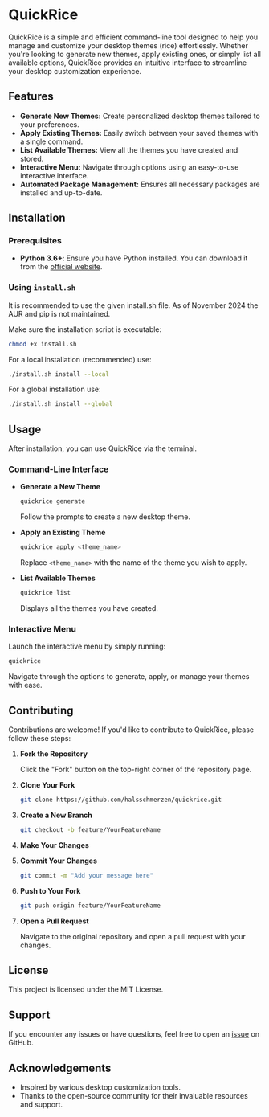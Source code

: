 # QuickRice

QuickRice is a simple and efficient command-line tool designed to help you manage and customize your desktop themes (rice) effortlessly. Whether you're looking to generate new themes, apply existing ones, or simply list all available options, QuickRice provides an intuitive interface to streamline your desktop customization experience.

## Features

- **Generate New Themes:** Create personalized desktop themes tailored to your preferences.
- **Apply Existing Themes:** Easily switch between your saved themes with a single command.
- **List Available Themes:** View all the themes you have created and stored.
- **Interactive Menu:** Navigate through options using an easy-to-use interactive interface.
- **Automated Package Management:** Ensures all necessary packages are installed and up-to-date.

## Installation

### Prerequisites

- **Python 3.6+**: Ensure you have Python installed. You can download it from the [official website](https://www.python.org/downloads/).

### Using `install.sh`

It is recommended to use the given install.sh file. As of November 2024 the AUR and pip is not maintained. 

Make sure the installation script is executable:

   ```bash
   chmod +x install.sh 
   ```


For a local installation (recommended) use:

   ```bash
   ./install.sh install --local
   ```

For a global installation use:

   ```bash
   ./install.sh install --global
   ```


## Usage

After installation, you can use QuickRice via the terminal.

### Command-Line Interface

- **Generate a New Theme**

  ```bash
  quickrice generate
  ```

  Follow the prompts to create a new desktop theme.

- **Apply an Existing Theme**

  ```bash
  quickrice apply <theme_name>
  ```

  Replace `<theme_name>` with the name of the theme you wish to apply.

- **List Available Themes**

  ```bash
  quickrice list
  ```

  Displays all the themes you have created.

### Interactive Menu

Launch the interactive menu by simply running:

```bash
quickrice
```

Navigate through the options to generate, apply, or manage your themes with ease.

## Contributing

Contributions are welcome! If you'd like to contribute to QuickRice, please follow these steps:

1. **Fork the Repository**

   Click the "Fork" button on the top-right corner of the repository page.

2. **Clone Your Fork**

   ```bash
   git clone https://github.com/halsschmerzen/quickrice.git
   ```

3. **Create a New Branch**

   ```bash
   git checkout -b feature/YourFeatureName
   ```

4. **Make Your Changes**

5. **Commit Your Changes**

   ```bash
   git commit -m "Add your message here"
   ```

6. **Push to Your Fork**

   ```bash
   git push origin feature/YourFeatureName
   ```

7. **Open a Pull Request**

   Navigate to the original repository and open a pull request with your changes.

## License

This project is licensed under the MIT License.

## Support

If you encounter any issues or have questions, feel free to open an [issue](https://github.com/halsschmerzen/quickrice/issues) on GitHub.

## Acknowledgements

- Inspired by various desktop customization tools.
- Thanks to the open-source community for their invaluable resources and support.
